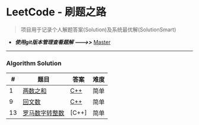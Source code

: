 
LeetCode - 刷题之路
===

> 项目用于记录个人解题答案(Solution)及系统最优解(SolutionSmart)

- ***使用git版本管理查看题解 --->>*** 
  [Master](https://github.com/WongHouLeong/LeetCode_Solution/commits/master)

---
### Algorithm Solution
| # | 题目 | 答案 | 难度 |
|---| ----- | -------- | ---------- |
|1|[两数之和](https://leetcode.cn/problems/two-sum/)| [C++](https://github.com/WongHouLeong/LeetCode_Solution/blob/1735976a96aa72647b9d5277f39c8dab9b8989c4/LeetCode_Solution.cpp)|简单|
|9|[回文数](https://leetcode.cn/problems/palindrome-number/)| [C++](https://github.com/WongHouLeong/LeetCode_Solution/blob/9e04e9e9a0d4d46ea8428377ba5bbb1f310c3376/LeetCode_Solution.cpp)|简单|
|13|[罗马数字转整数](https://leetcode.cn/problems/roman-to-integer/)| [C++]|简单|